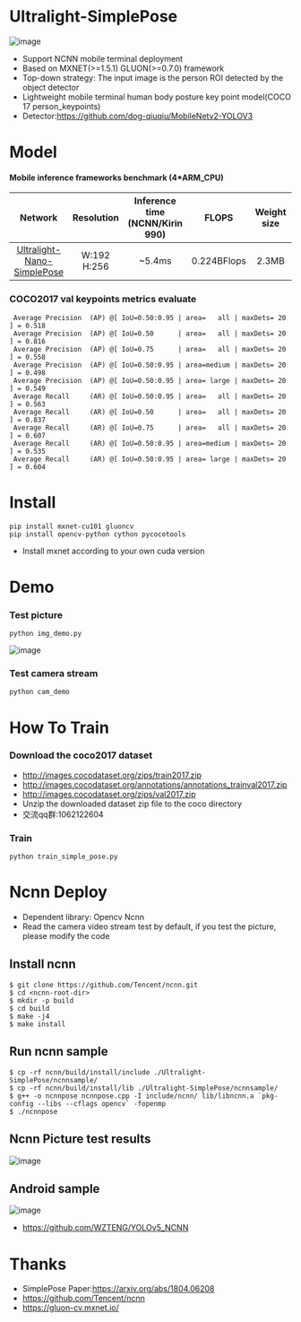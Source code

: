 # Ultralight-SimplePose
![image](https://github.com/dog-qiuqiu/Ultralight-SimplePose/blob/master/data/demo.gif)

* Support NCNN mobile terminal deployment
* Based on MXNET(>=1.5.1) GLUON(>=0.7.0) framework
* Top-down strategy: The input image is the person ROI detected by the object detector
* Lightweight mobile terminal human body posture key point model(COCO 17 person_keypoints)
* Detector:https://github.com/dog-qiuqiu/MobileNetv2-YOLOV3
# Model 
#### Mobile inference frameworks benchmark (4*ARM_CPU)
Network|Resolution|Inference time (NCNN/Kirin 990)|FLOPS|Weight size|HeatmapAccuracy
:---:|:---:|:---:|:---:|:---:|:---:
[Ultralight-Nano-SimplePose](https://github.com/dog-qiuqiu/Ultralight-SimplePose/tree/master/model)|W:192 H:256|~5.4ms|0.224BFlops|2.3MB|74.3%
### COCO2017 val keypoints metrics evaluate
```
 Average Precision  (AP) @[ IoU=0.50:0.95 | area=   all | maxDets= 20 ] = 0.518
 Average Precision  (AP) @[ IoU=0.50      | area=   all | maxDets= 20 ] = 0.816
 Average Precision  (AP) @[ IoU=0.75      | area=   all | maxDets= 20 ] = 0.558
 Average Precision  (AP) @[ IoU=0.50:0.95 | area=medium | maxDets= 20 ] = 0.498
 Average Precision  (AP) @[ IoU=0.50:0.95 | area= large | maxDets= 20 ] = 0.549
 Average Recall     (AR) @[ IoU=0.50:0.95 | area=   all | maxDets= 20 ] = 0.563
 Average Recall     (AR) @[ IoU=0.50      | area=   all | maxDets= 20 ] = 0.837
 Average Recall     (AR) @[ IoU=0.75      | area=   all | maxDets= 20 ] = 0.607
 Average Recall     (AR) @[ IoU=0.50:0.95 | area=medium | maxDets= 20 ] = 0.535
 Average Recall     (AR) @[ IoU=0.50:0.95 | area= large | maxDets= 20 ] = 0.604

```
# Install
```
pip install mxnet-cu101 gluoncv
pip install opencv-python cython pycocotools
```
* Install mxnet according to your own cuda version
# Demo
### Test picture
```
python img_demo.py
```
![image](https://github.com/dog-qiuqiu/Ultralight-SimplePose/blob/master/data/Figure_1-1.jpg)
### Test camera stream
```
python cam_demo
```
# How To Train
### Download the coco2017 dataset
* http://images.cocodataset.org/zips/train2017.zip
* http://images.cocodataset.org/annotations/annotations_trainval2017.zip
* http://images.cocodataset.org/zips/val2017.zip
* Unzip the downloaded dataset zip file to the coco directory
* 交流qq群:1062122604
### Train
```
python train_simple_pose.py
```
# Ncnn Deploy
* Dependent library: Opencv Ncnn
* Read the camera video stream test by default, if you test the picture, please modify the code
## Install ncnn
```
$ git clone https://github.com/Tencent/ncnn.git
$ cd <ncnn-root-dir>
$ mkdir -p build
$ cd build
$ make -j4
$ make install
```
## Run ncnn sample
```
$ cp -rf ncnn/build/install/include ./Ultralight-SimplePose/ncnnsample/
$ cp -rf ncnn/build/install/lib ./Ultralight-SimplePose/ncnnsample/
$ g++ -o ncnnpose ncnnpose.cpp -I include/ncnn/ lib/libncnn.a `pkg-config --libs --cflags opencv` -fopenmp
$ ./ncnnpose
```
## Ncnn Picture test results
![image](https://github.com/dog-qiuqiu/Ultralight-SimplePose/blob/master/data/ncnndemo.png)
## Android sample
![image](https://github.com/dog-qiuqiu/Ultralight-SimplePose/blob/master/data/Android_Meizu16x_simple_pose.jpg)
* https://github.com/WZTENG/YOLOv5_NCNN
# Thanks
* SimplePose Paper:https://arxiv.org/abs/1804.06208
* https://github.com/Tencent/ncnn
* https://gluon-cv.mxnet.io/
